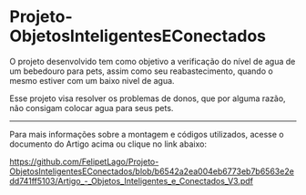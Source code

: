 # Projeto-ObjetosInteligentesEConectados

O projeto desenvolvido tem como objetivo a verificação do nível de agua de um bebedouro para pets,  assim como seu reabastecimento, quando o mesmo estiver com um baixo nivel de agua. 

Esse projeto visa resolver os problemas de donos, que por alguma razão, não consigam colocar agua para seus pets.
___________________________________________________________________________________________________________________________________________________________________________________

Para mais informações sobre a montagem e códigos utilizados, acesse o documento do Artigo acima ou clique no link abaixo:

https://github.com/FelipetLago/Projeto-ObjetosInteligentesEConectados/blob/b6542a2ea004eb6773eb7b6563e2edd741ff5103/Artigo_-_Objetos_Inteligentes_e_Conectados_V3.pdf
